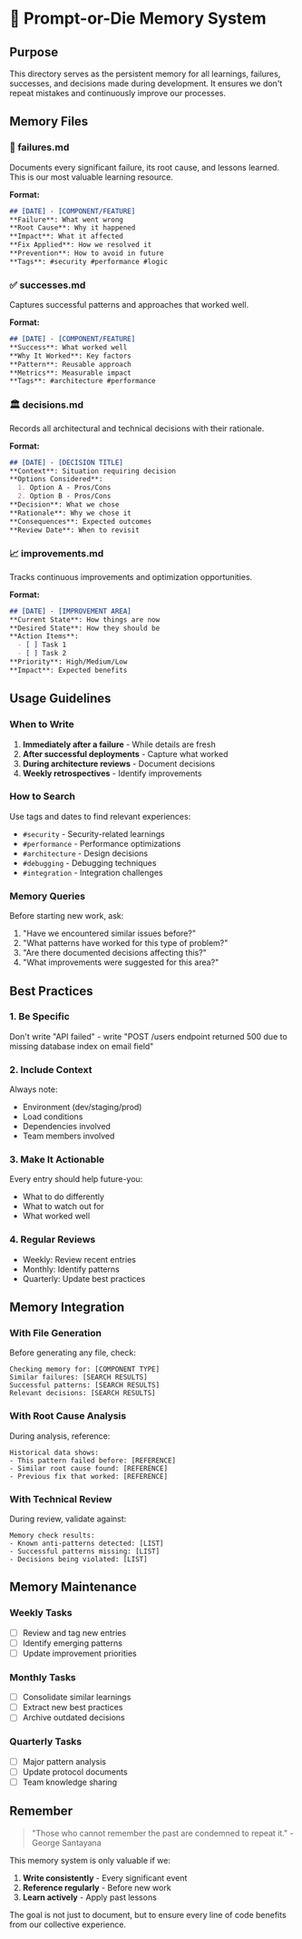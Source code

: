 # 🧠 Prompt-or-Die Memory System

## Purpose

This directory serves as the persistent memory for all learnings, failures, successes, and decisions made during development. It ensures we don't repeat mistakes and continuously improve our processes.

## Memory Files

### 📝 failures.md
Documents every significant failure, its root cause, and lessons learned. This is our most valuable learning resource.

**Format:**
```markdown
## [DATE] - [COMPONENT/FEATURE]
**Failure**: What went wrong
**Root Cause**: Why it happened  
**Impact**: What it affected
**Fix Applied**: How we resolved it
**Prevention**: How to avoid in future
**Tags**: #security #performance #logic
```

### ✅ successes.md
Captures successful patterns and approaches that worked well.

**Format:**
```markdown
## [DATE] - [COMPONENT/FEATURE]
**Success**: What worked well
**Why It Worked**: Key factors
**Pattern**: Reusable approach
**Metrics**: Measurable impact
**Tags**: #architecture #performance
```

### 🏛️ decisions.md
Records all architectural and technical decisions with their rationale.

**Format:**
```markdown
## [DATE] - [DECISION TITLE]
**Context**: Situation requiring decision
**Options Considered**:
  1. Option A - Pros/Cons
  2. Option B - Pros/Cons
**Decision**: What we chose
**Rationale**: Why we chose it
**Consequences**: Expected outcomes
**Review Date**: When to revisit
```

### 📈 improvements.md
Tracks continuous improvements and optimization opportunities.

**Format:**
```markdown
## [DATE] - [IMPROVEMENT AREA]
**Current State**: How things are now
**Desired State**: How they should be
**Action Items**:
  - [ ] Task 1
  - [ ] Task 2
**Priority**: High/Medium/Low
**Impact**: Expected benefits
```

## Usage Guidelines

### When to Write

1. **Immediately after a failure** - While details are fresh
2. **After successful deployments** - Capture what worked
3. **During architecture reviews** - Document decisions
4. **Weekly retrospectives** - Identify improvements

### How to Search

Use tags and dates to find relevant experiences:
- `#security` - Security-related learnings
- `#performance` - Performance optimizations
- `#architecture` - Design decisions
- `#debugging` - Debugging techniques
- `#integration` - Integration challenges

### Memory Queries

Before starting new work, ask:
1. "Have we encountered similar issues before?"
2. "What patterns have worked for this type of problem?"
3. "Are there documented decisions affecting this?"
4. "What improvements were suggested for this area?"

## Best Practices

### 1. Be Specific
Don't write "API failed" - write "POST /users endpoint returned 500 due to missing database index on email field"

### 2. Include Context
Always note:
- Environment (dev/staging/prod)
- Load conditions
- Dependencies involved
- Team members involved

### 3. Make It Actionable
Every entry should help future-you:
- What to do differently
- What to watch out for
- What worked well

### 4. Regular Reviews
- Weekly: Review recent entries
- Monthly: Identify patterns
- Quarterly: Update best practices

## Memory Integration

### With File Generation
Before generating any file, check:
```prompt
Checking memory for: [COMPONENT TYPE]
Similar failures: [SEARCH RESULTS]
Successful patterns: [SEARCH RESULTS]
Relevant decisions: [SEARCH RESULTS]
```

### With Root Cause Analysis
During analysis, reference:
```prompt
Historical data shows:
- This pattern failed before: [REFERENCE]
- Similar root cause found: [REFERENCE]
- Previous fix that worked: [REFERENCE]
```

### With Technical Review
During review, validate against:
```prompt
Memory check results:
- Known anti-patterns detected: [LIST]
- Successful patterns missing: [LIST]
- Decisions being violated: [LIST]
```

## Memory Maintenance

### Weekly Tasks
- [ ] Review and tag new entries
- [ ] Identify emerging patterns
- [ ] Update improvement priorities

### Monthly Tasks
- [ ] Consolidate similar learnings
- [ ] Extract new best practices
- [ ] Archive outdated decisions

### Quarterly Tasks
- [ ] Major pattern analysis
- [ ] Update protocol documents
- [ ] Team knowledge sharing

## Remember

> "Those who cannot remember the past are condemned to repeat it." - George Santayana

This memory system is only valuable if we:
1. **Write consistently** - Every significant event
2. **Reference regularly** - Before new work
3. **Learn actively** - Apply past lessons

The goal is not just to document, but to ensure every line of code benefits from our collective experience. 